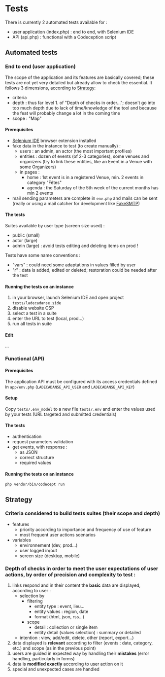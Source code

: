 # Tests

There is currently 2 automated tests available for :
- user application (index.php) : end to end, with Selenium IDE
- API (api.php) : functional with a Codeception script

## Automated tests

### End to end (user application)

The scope of the application and its features are basically covered; these tests are not yet very detailed but already allow to check the essential. It follows 3 dimensions, according to [Strategy](#Strategy):
- criteria
- depth : thus far level 1. of "Depth of checks in order..."; doesn't go into too much depth due to lack of time/knowledge of the tool and because the feat will probably change a lot in the coming time
- scope : "Map"

#### Prerequisites

- [Selenium IDE](https://www.selenium.dev/selenium-ide/) browser extension installed
- fake data in the instance to test (to create manually) :
    - users : an admin, an actor (the most important profiles)
    - entities : dozen of events (of 2-3 categories), some venues and organizers (try to link these entities, like an Event in a Venue with some Organizers)
    - in pages :
        - home : 1st event is in a registered Venue, min. 2 events in category "Fêtes"
        - agenda : the Saturday of the 5th week of the current months has min 2 events
- mail sending parameters are complete in `env.php` and mails can be sent (really or using a mail catcher for development like [FakeSMTP](https://nilhcem.com/FakeSMTP/))

#### The tests

Suites available by user type (screen size used) :
- public (small)
- actor (large)
- admin (large) : avoid tests editing and deleting items on prod !

Tests have some name conventions :
- "vars" : could need some adaptations in values filled by user
- "r" : data is added, edited or deleted; restoration could be needed after the test

#### Running the tests on an instance

1. in your browser, launch Selenium IDE and open project `tests/ladecadanse.side`
2. disable website CSP
3. select a test in a suite
4. enter the URL to test (local, prod...)
5. run all tests in suite

#### Edit
...

### Functional (API)

#### Prerequisites

The application API must be configured with its access credentials defined in `app/env.php` (`LADECADANSE_API_USER` and `LADECADANSE_API_KEY`)

#### Setup

Copy `tests/.env_model` to a new file `tests/.env` and enter the values used by your tests (URL targeted and submitted credentials)

#### The tests

- authentication
- request parameters validation
- get events, with response :
    - as JSON
    - correct structure
    - required values

#### Running the tests on an instance

`php vendor/bin/codecept run`

## Strategy

### Criteria considered to build tests suites (their scope and depth)

- features
    - priority according to importance and frequency of use of feature
    - most frequent user actions scenarios
- variables
    - environnement (dev, prod...)
    - user logged in/out
    - screen size (desktop, mobile)

### Depth of checks in order to meet the user expectations of user actions, by order of precision and complexity to test :

1. links respond and in their content the **basic** data are displayed, according to user :
    - selection by
        - filtering
            - entity type : event, lieu...
            - entity values : region, date
            - format (html, json, rss...)
        - scope
            - detail : collection or single item
            - entity detail (values selection) : summary or detailed
    - intention : view, add/edit, delete, other (report, export...)
1. data displayed is **relevant** according to filter (events : date, category, etc.) and scope (as in the previous point)
1. users are guided in expected way by handling their **mistakes** (error handling, particularly in forms)
1. data is **modified exactly** according to user action on it
1. special and unexpected cases are handled

